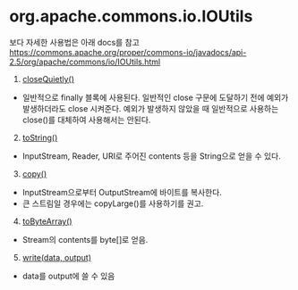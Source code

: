 # org.apache.commons.io.IOUtils

보다 자세한 사용법은 아래 docs를 참고
https://commons.apache.org/proper/commons-io/javadocs/api-2.5/org/apache/commons/io/IOUtils.html


1. <a href="CloseQuietly.java"> closeQuietly() </a>
 - 일반적으로 finally 블록에 사용된다. 일반적인 close 구문에 도달하기 전에 예외가 발생하더라도 close 시켜준다. 예외가 발생하지 않았을 때 일반적으로 사용하는 close()를 대체하여 사용해서는 안된다.


2. <a href="ToString.java"> toString() </a>
 - InputStream, Reader, URI로 주어진 contents 등을 String으로 얻을 수 있다.


3. <a href="Copy.java"> copy() </a>
 - InputStream으로부터 OutputStream에 바이트를 복사한다.
 - 큰 스트림일 경우에는 copyLarge()를 사용하기를 권고.


4. <a href="ToByteArray.java"> toByteArray() </a>
 - Stream의 contents를 byte[]로 얻음.
 

5. <a href="Write.java"> write(data, output) </a>
 - data를 output에 쓸 수 있음
 
